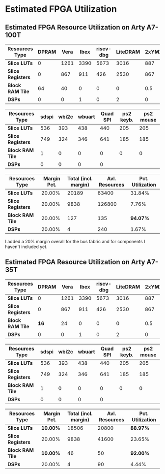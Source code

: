 Estimated FPGA Utilization
==========================

Estimated FPGA Resource Utilization on Arty A7-100T
----------------------------------------------------

| Resources Type | DPRAM | Vera | Ibex | riscv-dbg | LiteDRAM | 2xYM2149+DAC | Praxos DMA |
|----------------|-------|------|------|-----------|----------|--------------|------------|
|**Slice LUTs**|0|1261|3390|5673|3016|887|380|
|**Slice Registers**|0|867|911|426|2530|867|167|
|**Block RAM Tile**|64|40|0|0|0|0.5|
|**DSPs**|0|0|1|0|2|0|

| Resources Type | sdspi | wbi2c | wbuart | Quad SPI | ps2 keyb. | ps2 mouse |
|----------------|-------|-------|--------|----------|-----------|-----------|
|**Slice LUTs**|536|393|438|440|205|205|
|**Slice Registers**|749|324|346|641|185|185|
|**Block RAM Tile**|1|0|0|0|0|0|
|**DSPs**|0|0|0|0|

| Resources Type | Margin Pct. | Total (incl. margin) | Avl. Resources | Pct. Utilization |
|----------------|-------------|----------------------|----------------|------------------|
|**Slice LUTs**|20.00%|20189|63400|31.84%|
|**Slice Registers**|20.00%|9838|126800|7.76%|
|**Block RAM Tile**|20.00%|127|135|**94.07%**|
|**DSPs**|20.00%|4|240|1.67%|

I added a 20% margin overall for the bus fabric and for components I haven't included yet.

Estimated FPGA Resource Utilization on Arty A7-35T
--------------------------------------------------

| Resources Type |  DPRAM | Vera | Ibex | riscv-dbg | LiteDRAM | 2xYM2149+DAC | Praxos DMA |
|----------------|--------|------|------|-----------|----------|--------------|------------|
|**Slice LUTs**|0|1261|3390|5673|3016|887|380|
|**Slice Registers**|0|867|911|426|2530|867|167|
|**Block RAM Tile**|**16**|24|0|0|0|0.5|
|**DSPs**|0|0|1|0|2|0|

| Resources Type | sdspi | wbi2c | wbuart | Quad SPI | ps2 keyb. | ps2 mouse |
|----------------|-------|-------|--------|----------|-----------|-----------|
|**Slice LUTs**|536|393|438|440|205|205
|**Slice Registers**|749|324|346|641|185|185
|**Block RAM Tile**|1|0|0|0|0|0
|**DSPs**|0|0|0|0|

| Resources Type | Margin Pct. | Total (incl. margin) | Avl. Resources | Pct. Utilization |
|----------------|-------------|----------------------|----------------|------------------|
|**Slice LUTs**|**10.00%**|18506|20800|**88.97%**
|**Slice Registers**|20.00%|9838|41600|23.65%
|**Block RAM Tile**|**10.00%**|46|50|**92.00%**
|**DSPs**|20.00%|4|90|4.44%
